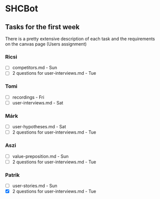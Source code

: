 # SHCBot

## Tasks for the first week

There is a pretty extensive description of each task and the requirements on the canvas page (Users assignment)

### Ricsi
- [ ] competitors.md - Sun
- [ ] 2 questions for user-interviews.md - Tue

### Tomi
- [ ] recordings - Fri
- [ ] user-interviews.md - Sat

### Márk
- [ ] user-hypotheses.md - Sat
- [ ] 2 questions for user-interviews.md - Tue

### Aszi
- [ ] value-preposition.md - Sun
- [ ] 2 questions for user-interviews.md - Tue

### Patrik
- [ ] user-stories.md - Sun
- [x] 2 questions for user-interviews.md - Tue
